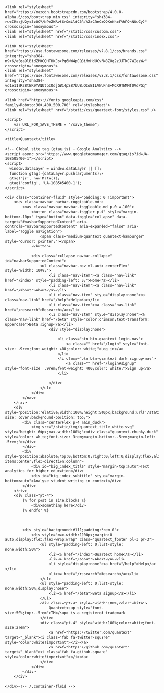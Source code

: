 ---
---
<html lang="en">
<head>
    <meta charset="utf-8">
    <meta name="viewport" content="width=device-width, initial-scale=1">

    <link rel="stylesheet" href="https://maxcdn.bootstrapcdn.com/bootstrap/4.0.0-alpha.6/css/bootstrap.min.css" integrity="sha384-rwoIResjU2yc3z8GV/NPeZWAv56rSmLldC3R/AZzGRnGxQQKnKkoFVhFQhNUwEyJ" crossorigin="anonymous">
    <link rel="stylesheet" href="/static/css/custom.css">
    <link rel="stylesheet" href="/static/css/index.css">

    <link rel="stylesheet" href="https://use.fontawesome.com/releases/v5.8.1/css/brands.css" integrity="sha384-n9+6/aSqa9lBidZMRCQHTHKJscPq6NW4pCQBiMmHdUCvPN8ZOg2zJJTkC7WIezWv" crossorigin="anonymous">
    <link rel="stylesheet" href="https://use.fontawesome.com/releases/v5.8.1/css/fontawesome.css" integrity="sha384-vd1e11sR28tEK9YANUtpIOdjGW14pS87bUBuOIoBILVWLFnS+MCX9T6MMf0VdPGq" crossorigin="anonymous">

    <link href="https://fonts.googleapis.com/css?family=Roboto:300,400,500,700" rel="stylesheet">
    <link rel="stylesheet" href="/static/css/quantext-font/styles.css" />

    <script>
        var URL_FOR_SAVE_THEME = "/save_theme";
    </script>

    <title>Quantext</title>

    <!-- Global site tag (gtag.js) - Google Analytics -->
    <script async src="https://www.googletagmanager.com/gtag/js?id=UA-108505400-1"></script>
    <script>
      window.dataLayer = window.dataLayer || [];
      function gtag(){dataLayer.push(arguments);}
      gtag('js', new Date());
      gtag('config', 'UA-108505400-1');
    </script>

</head>

<style>
    .main-theme-fill-dark:disabled {
        color: #aaa !important
    }

    .pretty.p-default.p-thick .state label:after, .pretty.p-default.p-thick .state label:before {
        margin-top: -.1rem
    }

    .p-setting.pretty .state label:before {
        color: #333 !important;
        border-color: #333 !important
    }

    .p-setting.pretty.p-default input:checked ~ .state label:after {
        background-color: #333 !important;
    }

    a {
        color: #57b0c2
    }
</style>

<body>

    <div class="container-fluid" style="padding: 0 !important">
        <nav class="navbar navbar-toggleable-md">
            <nav class="navbar navbar-toggleable-md p-0 w-100">
                <button class="navbar-toggler p-0" style="margin-bottom:-10px" type="button" data-toggle="collapse" data-target="#navbarSupportedContent" aria-controls="navbarSupportedContent" aria-expanded="false" aria-label="Toggle navigation">
                    <span class="medium-quantext quantext-hamburger" style="cursor: pointer;"></span>
                </button>

                <div class="collapse navbar-collapse" id="navbarSupportedContent">
                    <ul class="navbar-nav ml-auto centerFlex" style="width: 100%;">
                        <li class="nav-item"><a class="nav-link" href="/index" style="padding-left: 0;">Home</a></li>
                        <li class="nav-item"><a class="nav-link" href="/about">About</a></li>
                        <li class="nav-item" style="display:none"><a class="nav-link" href="/help">Help</a></li>
                        <li class="nav-item"><a class="nav-link" href="/research">Research</a></li>
                        <li class="nav-item" style="display:none"><a class="nav-link" href="/beta" style="color:crimson;text-transform: uppercase">Beta signup</a></li>
                        <div style="display:none">

                            <li class="btn btn-quantext login-nav">
                                <a class="" href="/login" style="font-size: .9rem;font-weight: 400;color: white;">Log in</a>
                            </li>
                            <li class="btn btn-quantext dark signup-nav">
                                <a class="" href="/login#signup" style="font-size: .9rem;font-weight: 400;color: white;">Sign up</a>
                            </li>

                        </div>
                    </ul>
                </div>
            </nav>
        </nav>
        <div style="position:relative;width:100%;height:500px;background:url('/static/img/quantext_feather_background.jpg');background-size: cover;background-position: top;">
            <div class="centerFlex p-4 main_duck">
                <img src="/static/img/quantext_title_white.svg" style="height: 60px;max-width:100%;"><div class="quantext-chunky-duck" style="color: white;font-size: 3rem;margin-bottom:-.5rem;margin-left: .5rem;"></div>
            </div>
            <div style="position:absolute;top:0;bottom:0;right:0;left:0;display:flex;align-items:center;flex-direction:column">
                <div id="big_index_title" style="margin-top:auto">Text analytics for higher education</div>
                <div id="big_index_subtitle" style="margin-bottom:auto">Analyse student writing in context</div>
            </div>
        </div>
        <div class="pt-4">
            {% for post in site.blocks %}
                <div>something here</div>
            {% endfor %}

            

            <div style="background:#111;padding:2rem 0">
                <div style="max-width:1200px;margin:0 auto;display:flex;flex-wrap:wrap" class="quantext_footer pl-3 pr-3">
                    <ul style="padding-left: 0;list-style: none;width:50%">
                        <li><a href="/index">Quantext home</a></li>
                        <li><a href="/about">About</a></li>
                        <li style="display:none"><a href="/help">Help</a></li>
                        <li><a href="/research">Research</a></li>
                    </ul>
                    <ul style="padding-left: 0;list-style: none;width:50%;display:none">
                        <li><a href="/beta">Beta signup</a></li>
                    </ul>
                    <div class="pt-4" style="width:100%;color:white">
                        Quantext<sup style="font-size:50%;top:-.5rem">TM</sup> is a registered trademark
                    </div>
                    <div class="pt-4" style="width:100%;color:white;font-size:2rem">
                        <a href="https://twitter.com/quantext" target="_blank"><i class="fab fa-twitter-square" style="color:white!important"></i></a>
                        <a href="https://github.com/quantext" target="_blank"><i class="fab fa-github-square" style="color:white!important"></i></a>
                    </div>
                </div>
            </div>
        </div>

    </div><!-- /.container-fluid -->

</body>

</html>